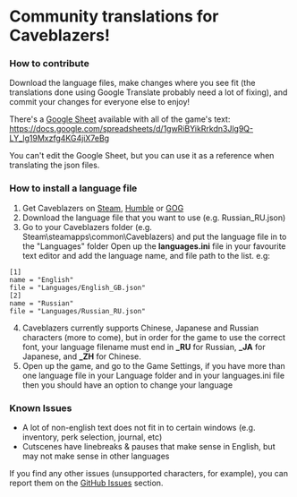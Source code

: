 # Community translations for Caveblazers!
### How to contribute
Download the language files, make changes where you see fit (the translations done using Google Translate probably need a lot of fixing), and commit your changes for everyone else to enjoy!

There's a [Google Sheet](https://docs.google.com/spreadsheets/d/1gwRiBYikRrkdn3Jlg9Q-LY_lg19Mxzfg4KG4jiX7eBg) available with all of the game's text: https://docs.google.com/spreadsheets/d/1gwRiBYikRrkdn3Jlg9Q-LY_lg19Mxzfg4KG4jiX7eBg

You can't edit the Google Sheet, but you can use it as a reference when translating the json files.

### How to install a language file
1. Get Caveblazers on [Steam](http://store.steampowered.com/app/452060/Caveblazers/), [Humble](https://www.humblebundle.com/store/caveblazers) or [GOG](https://www.gog.com/game/caveblazers)
2. Download the language file that you want to use (e.g. Russian_RU.json)
3. Go to your Caveblazers folder (e.g. Steam\steamapps\common\Caveblazers) and put the language file in to the "Languages" folder
Open up the **languages.ini** file in your favourite text editor and add the language name, and file path to the list. e.g:
```
[1]
name = "English"
file = "Languages/English_GB.json"
[2]
name = "Russian"
file = "Languages/Russian_RU.json"
```
4. Caveblazers currently supports Chinese, Japanese and Russian characters (more to come), but in order for the game to use the correct font, your language filename must end in **_RU** for Russian, **_JA** for Japanese, and **_ZH** for Chinese.
5. Open up the game, and go to the Game Settings, if you have more than one language file in your Language folder and in your languages.ini file then you should have an option to change your language

### Known Issues
- A lot of non-english text does not fit in to certain windows (e.g. inventory, perk selection, journal, etc)
- Cutscenes have linebreaks & pauses that make sense in English, but may not make sense in other languages

If you find any other issues (unsupported characters, for example), you can report them on the [GitHub Issues](https://github.com/wlewisgames/caveblazers-translations/issues) section.
